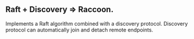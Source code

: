 Raft + Discovery => Raccoon.
---

Implements a Raft algorithm combined with a discovery protocol. Discovery protocol can automatically 
join and detach remote endpoints. 
